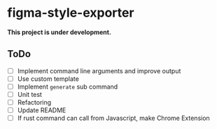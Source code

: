 # figma-style-exporter

**This project is under development.**

## ToDo

- [ ] Implement command line arguments and improve output
- [ ] Use custom template
- [ ] Implement `generate` sub command
- [ ] Unit test
- [ ] Refactoring
- [ ] Update README
- [ ] If rust command can call from Javascript, make Chrome Extension
